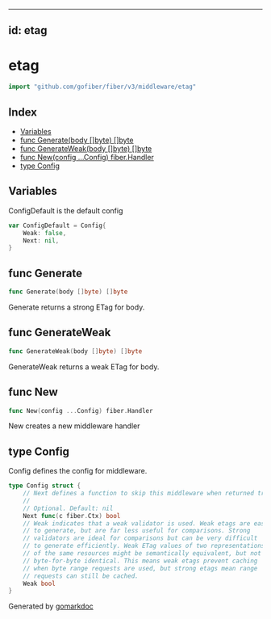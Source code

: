 <!-- Code generated by gomarkdoc. DO NOT EDIT -->

---
id: etag
---


# etag

```go
import "github.com/gofiber/fiber/v3/middleware/etag"
```

## Index

- [Variables](<#variables>)
- [func Generate\(body \[\]byte\) \[\]byte](<#Generate>)
- [func GenerateWeak\(body \[\]byte\) \[\]byte](<#GenerateWeak>)
- [func New\(config ...Config\) fiber.Handler](<#New>)
- [type Config](<#Config>)


## Variables

<a name="ConfigDefault"></a>ConfigDefault is the default config

```go
var ConfigDefault = Config{
    Weak: false,
    Next: nil,
}
```

<a name="Generate"></a>
## func Generate

```go
func Generate(body []byte) []byte
```

Generate returns a strong ETag for body.

<a name="GenerateWeak"></a>
## func GenerateWeak

```go
func GenerateWeak(body []byte) []byte
```

GenerateWeak returns a weak ETag for body.

<a name="New"></a>
## func New

```go
func New(config ...Config) fiber.Handler
```

New creates a new middleware handler

<a name="Config"></a>
## type Config

Config defines the config for middleware.

```go
type Config struct {
    // Next defines a function to skip this middleware when returned true.
    //
    // Optional. Default: nil
    Next func(c fiber.Ctx) bool
    // Weak indicates that a weak validator is used. Weak etags are easy
    // to generate, but are far less useful for comparisons. Strong
    // validators are ideal for comparisons but can be very difficult
    // to generate efficiently. Weak ETag values of two representations
    // of the same resources might be semantically equivalent, but not
    // byte-for-byte identical. This means weak etags prevent caching
    // when byte range requests are used, but strong etags mean range
    // requests can still be cached.
    Weak bool
}
```

Generated by [gomarkdoc](<https://github.com/princjef/gomarkdoc>)
